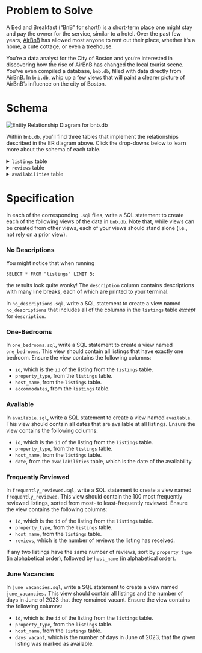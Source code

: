 # Problem to Solve

A Bed and Breakfast (“BnB” for short!) is a short-term place one might stay and pay the owner for the service, similar to a hotel. Over the past few years, [AirBnB](https://www.airbnb.com/) has allowed most anyone to rent out their place, whether it’s a home, a cute cottage, or even a treehouse.

You’re a data analyst for the City of Boston and you’re interested in discovering how the rise of AirBnB has changed the local tourist scene. You’ve even compiled a database, `bnb.db`, filled with data directly from AirBnB. In `bnb.db`, whip up a few views that will paint a clearer picture of AirBnB’s influence on the city of Boston.

# Schema

![Entity Relationship Diagram for bnb.db](https://github.com/user-attachments/assets/415b5807-1cb5-4b52-b65f-685425988345)

Within `bnb.db`, you’ll find three tables that implement the relationships described in the ER diagram above. Click the drop-downs below to learn more about the schema of each table.

<details><summary><code>listings</code> table</summary><br/><p>The <code class="language-plaintext highlighter-rouge">listings</code> table contains the following columns:</p>
<ul class="fa-ul">
  <li data-marker="*"><span class="fa-li"><i class="fas fa-square"></i></span><code class="language-plaintext highlighter-rouge">id</code>, which is the ID of the listing.</li>
  <li data-marker="*"><span class="fa-li"><i class="fas fa-square"></i></span><code class="language-plaintext highlighter-rouge">property_type</code>, which is the type of the listing (e.g., “Entire rental unit”, “Private room in rental unit”, etc.).</li>
  <li data-marker="*"><span class="fa-li"><i class="fas fa-square"></i></span><code class="language-plaintext highlighter-rouge">host_name</code>, which is the AirBnB username of the listing’s host.</li>
  <li data-marker="*"><span class="fa-li"><i class="fas fa-square"></i></span><code class="language-plaintext highlighter-rouge">accommodates</code>, which is the listing’s maximum number of occupants.</li>
  <li data-marker="*"><span class="fa-li"><i class="fas fa-square"></i></span><code class="language-plaintext highlighter-rouge">bedrooms</code>, which is the listing’s number of bedrooms.</li>
  <li data-marker="*"><span class="fa-li"><i class="fas fa-square"></i></span><code class="language-plaintext highlighter-rouge">description</code>, which is the description of the listing on AirBnB.</li>
</ul></details>

<details><summary><code>reviews</code> table</summary><br/><p>The <code class="language-plaintext highlighter-rouge">reviews</code> table contains the following columns:</p>
<ul class="fa-ul">
  <li data-marker="*"><span class="fa-li"><i class="fas fa-square"></i></span><code class="language-plaintext highlighter-rouge">id</code>, which is the ID of the review.</li>
  <li data-marker="*"><span class="fa-li"><i class="fas fa-square"></i></span><code class="language-plaintext highlighter-rouge">listing_id</code>, which is the ID of the listing which received the review.</li>
  <li data-marker="*"><span class="fa-li"><i class="fas fa-square"></i></span><code class="language-plaintext highlighter-rouge">date</code>, which is the date the review was posted.</li>
  <li data-marker="*"><span class="fa-li"><i class="fas fa-square"></i></span><code class="language-plaintext highlighter-rouge">reviewer_name</code>, which is the AirBnB username of the reviewer.</li>
  <li data-marker="*"><span class="fa-li"><i class="fas fa-square"></i></span><code class="language-plaintext highlighter-rouge">comments</code>, which is the content of the review.</li>
</ul></details>

<details><summary><code>availabilities</code> table</summary><br/><p>The <code class="language-plaintext highlighter-rouge">availabilities</code> table contains the following columns:</p>
<ul class="fa-ul">
  <li data-marker="*"><span class="fa-li"><i class="fas fa-square"></i></span><code class="language-plaintext highlighter-rouge">id</code>, which is the id of the availability.</li>
  <li data-marker="*"><span class="fa-li"><i class="fas fa-square"></i></span><code class="language-plaintext highlighter-rouge">listing_id</code>, which is the listing ID associated with the availability.</li>
  <li data-marker="*"><span class="fa-li"><i class="fas fa-square"></i></span><code class="language-plaintext highlighter-rouge">date</code>, which is the date of the availability.</li>
  <li data-marker="*"><span class="fa-li"><i class="fas fa-square"></i></span><code class="language-plaintext highlighter-rouge">available</code>, which is whether the date is still available to be booked (<code class="language-plaintext highlighter-rouge">TRUE</code> or <code class="language-plaintext highlighter-rouge">FALSE</code>).</li>
  <li data-marker="*"><span class="fa-li"><i class="fas fa-square"></i></span><code class="language-plaintext highlighter-rouge">price</code>, which is the price of staying on the given date.</li>
</ul></details>

# Specification

In each of the corresponding `.sql` files, write a SQL statement to create each of the following views of the data in `bnb.db`. Note that, while views can be created from other views, each of your views should stand alone (i.e., not rely on a prior view).

### No Descriptions

You might notice that when running

`SELECT * FROM "listings" LIMIT 5;`

the results look quite wonky! The `description` column contains descriptions with many line breaks, each of which are printed to your terminal.

In `no_descriptions.sql`, write a SQL statement to create a view named `no_descriptions` that includes all of the columns in the `listings` table _except_ for `description`.

### One-Bedrooms

In `one_bedrooms.sql`, write a SQL statement to create a view named `one_bedrooms`. This view should contain all listings that have exactly one bedroom. Ensure the view contains the following columns:

- `id`, which is the `id` of the listing from the `listings` table.
- `property_type`, from the `listings` table.
- `host_name`, from the `listings` table.
- `accommodates`, from the `listings` table.

### Available

In `available.sql`, write a SQL statement to create a view named `available`. This view should contain all dates that are available at all listings. Ensure the view contains the following columns:

- `id`, which is the `id` of the listing from the `listings` table.
- `property_type`, from the `listings` table.
- `host_name`, from the `listings` table.
- `date`, from the `availabilities` table, which is the date of the availability.

### Frequently Reviewed

In `frequently_reviewed.sql`, write a SQL statement to create a view named `frequently_reviewed`. This view should contain the 100 most frequently reviewed listings, sorted from most- to least-frequently reviewed. Ensure the view contains the following columns:

- `id`, which is the `id` of the listing from the `listings` table.
- `property_type`, from the `listings` table.
- `host_name`, from the `listings` table.
- `reviews`, which is the number of reviews the listing has received.

If any two listings have the same number of reviews, sort by `property_type` (in alphabetical order), followed by `host_name` (in alphabetical order).

### June Vacancies

In `june_vacancies.sql`, write a SQL statement to create a view named `june_vacancies.` This view should contain all listings and the number of days in June of 2023 that they remained vacant. Ensure the view contains the following columns:

- `id`, which is the `id` of the listing from the `listings` table.
- `property_type`, from the `listings` table.
- `host_name`, from the `listings` table.
- `days_vacant`, which is the number of days in June of 2023, that the given listing was marked as available.
